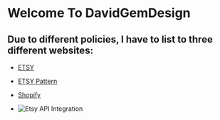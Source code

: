 # Welcome To DavidGemDesign

## Due to different policies, I have to list to three different websites:
- [ETSY](https://www.etsy.com/shop/davidgemdesigns)
- [ETSY Pattern](https://davidgem.shop/)
- [Shopify](https://davidgemdesign.com/)

- ![Etsy API Integration](https://www.etsy.com/developers/static/images/etsy-developers-logo.png)
